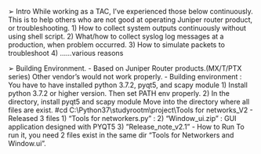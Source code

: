 ﻿
➢ Intro
While working as a TAC, I’ve experienced those below continuously. This is to help others who are not good at operating Juniper router product, or troubleshooting.
	1) How to collect system outputs continuously without using shell script.
	2) What/how to collect syslog log messages at a production, when problem occurred.
	3) How to simulate packets to troubleshoot
	4) ……various reasons

➢ Building Environment.
	- Based on Juniper Router products.(MX/T/PTX series) Other vendor’s would not work properly.
	- Building environment : You have to have installed python 3.7.2, pyqt5, and scapy module
		1) Install python 3.7.2 or higher version. Then set PATH env properly.
		2) In the directory, install pyqt5 and scapy module
			Move into the directory where all files are exist.
			#cd C:\Python37\studyrootm\project\Tools for networks_V2
	- Released 3 files
		1) “Tools for networkers.py” :
		2) “Window_ui.zip” : GUI application designed with PYQT5
		3) ”Release_note_v2.1”
	- How to Run
		To run it, you need 2 files exist in the same dir “Tools for Networkers and Window.ui”.
